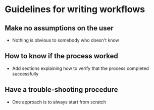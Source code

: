 # Guidelines for writing workflows

## Make no assumptions on the user
- Nothing is obvious to somebody who doesn't know

## How to know if the process worked
- Add sections explaining how to verify that the process completed successfully

## Have a trouble-shooting procedure
- One approach is to always start from scratch
